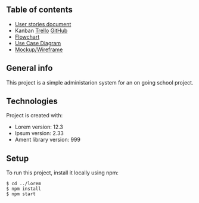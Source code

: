 ## Table of contents
* [User stories document](https://docs.google.com/document/d/1NJxNR_-Qa8qtFmrznDa4LUXbvZxcUkwBRXsFlGTPEg8/edit?pli=1)
* Kanban [Trello](https://trello.com/b/im2SWRVQ/praktijkweizer) [GitHub](https://github.com/users/nielstoemen/projects/3/views/1)
* [Flowchart](#flowchart)
* [Use Case Diagram](#diagram)
* [Mockup/Wireframe](#Wireframe)

## General info
This project is a simple administarion system for an on going school project.
	
## Technologies
Project is created with:
* Lorem version: 12.3
* Ipsum version: 2.33
* Ament library version: 999
	
## Setup
To run this project, install it locally using npm:

```
$ cd ../lorem
$ npm install
$ npm start
```
